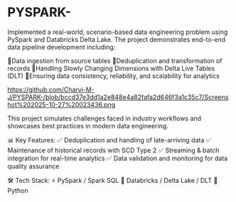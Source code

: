 # PYSPARK-
Implemented a real-world, scenario-based data engineering problem using PySpark and Databricks Delta Lake. The project demonstrates end-to-end data pipeline development including:

🔹Data ingestion from source tables
🔹Deduplication and transformation of records
🔹Handling Slowly Changing Dimensions with Delta Live Tables (DLT)
🔹Ensuring data consistency, reliability, and scalability for analytics

https://github.com/Charvi-M-J/PYSPARK-/blob/bccd37e3dd1a2e848e4a82fafa2d646f3a1c35c7/Screenshot%202025-10-27%20023436.png

This project simulates challenges faced in industry workflows and showcases best practices in modern data engineering.

📊 Key Features:
✅ Deduplication and handling of late-arriving data
✅ Maintenance of historical records with SCD Type 2
✅ Streaming & batch integration for real-time analytics
✅ Data validation and monitoring for data quality assurance

🛠 Tech Stack:
⚡ PySpark / Spark SQL
💎 Databricks / Delta Lake / DLT
🐍 Python
